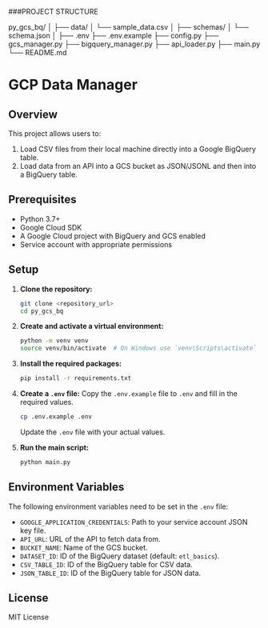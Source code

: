 ###PROJECT STRUCTURE

py_gcs_bq/
│
├── data/
│   └── sample_data.csv
│
├── schemas/
│   └── schema.json
│
├── .env
├── .env.example
├── config.py
├── gcs_manager.py
├── bigquery_manager.py
├── api_loader.py
├── main.py
└── README.md


# GCP Data Manager

## Overview
This project allows users to:
1. Load CSV files from their local machine directly into a Google BigQuery table.
2. Load data from an API into a GCS bucket as JSON/JSONL and then into a BigQuery table.

## Prerequisites
- Python 3.7+
- Google Cloud SDK
- A Google Cloud project with BigQuery and GCS enabled
- Service account with appropriate permissions

## Setup

1. **Clone the repository:**
    ```sh
    git clone <repository_url>
    cd py_gcs_bq
    ```

2. **Create and activate a virtual environment:**
    ```sh
    python -m venv venv
    source venv/bin/activate  # On Windows use `venv\Scripts\activate`
    ```

3. **Install the required packages:**
    ```sh
    pip install -r requirements.txt
    ```

4. **Create a `.env` file:**
    Copy the `.env.example` file to `.env` and fill in the required values.

    ```sh
    cp .env.example .env
    ```

    Update the `.env` file with your actual values.

5. **Run the main script:**
    ```sh
    python main.py
    ```

## Environment Variables
The following environment variables need to be set in the `.env` file:

- `GOOGLE_APPLICATION_CREDENTIALS`: Path to your service account JSON key file.
- `API_URL`: URL of the API to fetch data from.
- `BUCKET_NAME`: Name of the GCS bucket.
- `DATASET_ID`: ID of the BigQuery dataset (default: `etl_basics`).
- `CSV_TABLE_ID`: ID of the BigQuery table for CSV data.
- `JSON_TABLE_ID`: ID of the BigQuery table for JSON data.

## License
MIT License
